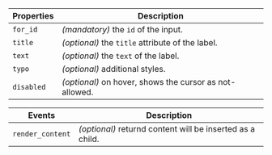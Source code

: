 | Properties | Description                                             |
| ---------- | ------------------------------------------------------- |
| `for_id`   | _(mandatory)_ the `id` of the input.                    |
| `title`    | _(optional)_ the `title` attribute of the label.        |
| `text`     | _(optional)_ the `text` of the label.                   |
| `typo`     | _(optional)_ additional styles.                         |
| `disabled` | _(optional)_ on hover, shows the cursor as not-allowed. |

| Events           | Description                                               |
| ---------------- | --------------------------------------------------------- |
| `render_content` | _(optional)_ returnd content will be inserted as a child. |
